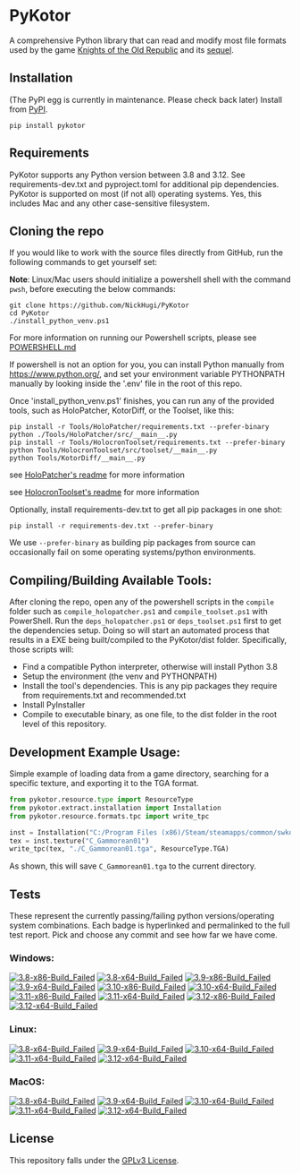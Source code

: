 
PyKotor
=======
A comprehensive Python library that can read and modify most file formats used by the game [Knights of the Old Republic](https://en.wikipedia.org/wiki/Star_Wars:_Knights_of_the_Old_Republic_(video_game)) and its [sequel](https://en.wikipedia.org/wiki/Star_Wars_Knights_of_the_Old_Republic_II:_The_Sith_Lords).

## Installation
(The PyPI egg is currently in maintenance. Please check back later) Install from [PyPI](https://pypi.org/project/PyKotor/).
```commandline
pip install pykotor
```

## Requirements
PyKotor supports any Python version between 3.8 and 3.12. See requirements-dev.txt and pyproject.toml for additional pip dependencies.
PyKotor is supported on most (if not all) operating systems. Yes, this includes Mac and any other case-sensitive filesystem.

## Cloning the repo
If you would like to work with the source files directly from GitHub, run the following commands to get yourself set:

**Note**: Linux/Mac users should initialize a powershell shell with the command `pwsh`, before executing the below commands:

```commandline
git clone https://github.com/NickHugi/PyKotor
cd PyKotor
./install_python_venv.ps1
```
For more information on running our Powershell scripts, please see [POWERSHELL.md](https://github.com/NickHugi/PyKotor/blob/master/POWERSHELL.md)

If powershell is not an option for you, you can install Python manually from https://www.python.org/, and set your environment variable PYTHONPATH manually by looking inside the '.env' file in the root of this repo.


Once 'install_python_venv.ps1' finishes, you can run any of the provided tools, such as HoloPatcher, KotorDiff, or the Toolset, like this:
```commandline
pip install -r Tools/HoloPatcher/requirements.txt --prefer-binary
python ./Tools/HoloPatcher/src/__main__.py
pip install -r Tools/HolocronToolset/requirements.txt --prefer-binary
python Tools/HolocronToolset/src/toolset/__main__.py
python Tools/KotorDiff/__main__.py
```

see [HoloPatcher's readme](https://github.com/NickHugi/PyKotor/tree/master/Tools/HoloPatcher#readme) for more information

see [HolocronToolset's readme](https://github.com/NickHugi/PyKotor/tree/master/Tools/HolocronToolset#readme) for more information

Optionally, install requirements-dev.txt to get all pip packages in one shot:
```commandline
pip install -r requirements-dev.txt --prefer-binary
```
We use `--prefer-binary` as building pip packages from source can occasionally fail on some operating systems/python environments.

## Compiling/Building Available Tools:
After cloning the repo, open any of the powershell scripts in the `compile` folder such as `compile_holopatcher.ps1` and `compile_toolset.ps1` with PowerShell. Run the `deps_holopatcher.ps1` or `deps_toolset.ps1` first to get the dependencies setup. Doing so will start an automated process that results in a EXE being built/compiled to the PyKotor/dist folder. Specifically, those scripts will:
- Find a compatible Python interpreter, otherwise will install Python 3.8
- Setup the environment (the venv and PYTHONPATH)
- Install the tool's dependencies. This is any pip packages they require from requirements.txt and recommended.txt
- Install PyInstaller
- Compile to executable binary, as one file, to the dist folder in the root level of this repository.


## Development Example Usage:
Simple example of loading data from a game directory, searching for a specific texture, and exporting it to the TGA format.
```python
from pykotor.resource.type import ResourceType
from pykotor.extract.installation import Installation
from pykotor.resource.formats.tpc import write_tpc

inst = Installation("C:/Program Files (x86)/Steam/steamapps/common/swkotor")
tex = inst.texture("C_Gammorean01")
write_tpc(tex, "./C_Gammorean01.tga", ResourceType.TGA)
```
As shown, this will save `C_Gammorean01.tga` to the current directory.

## Tests

These represent the currently passing/failing python versions/operating system combinations. Each badge is hyperlinked and permalinked to the full test report. Pick and choose any commit and see how far we have come.

### Windows:

<!-- WINDOWS-BADGES-START -->
[![3.8-x86-Build_Failed](https://img.shields.io/badge/3.8--x86_Build_Failed-lightgrey)](https://github.com/NickHugi/PyKotor/actions/runs/8185537747)
[![3.8-x64-Build_Failed](https://img.shields.io/badge/3.8--x64_Build_Failed-lightgrey)](https://github.com/NickHugi/PyKotor/actions/runs/8185537747)
[![3.9-x86-Build_Failed](https://img.shields.io/badge/3.9--x86_Build_Failed-lightgrey)](https://github.com/NickHugi/PyKotor/actions/runs/8185537747)
[![3.9-x64-Build_Failed](https://img.shields.io/badge/3.9--x64_Build_Failed-lightgrey)](https://github.com/NickHugi/PyKotor/actions/runs/8185537747)
[![3.10-x86-Build_Failed](https://img.shields.io/badge/3.10--x86_Build_Failed-lightgrey)](https://github.com/NickHugi/PyKotor/actions/runs/8185537747)
[![3.10-x64-Build_Failed](https://img.shields.io/badge/3.10--x64_Build_Failed-lightgrey)](https://github.com/NickHugi/PyKotor/actions/runs/8185537747)
[![3.11-x86-Build_Failed](https://img.shields.io/badge/3.11--x86_Build_Failed-lightgrey)](https://github.com/NickHugi/PyKotor/actions/runs/8185537747)
[![3.11-x64-Build_Failed](https://img.shields.io/badge/3.11--x64_Build_Failed-lightgrey)](https://github.com/NickHugi/PyKotor/actions/runs/8185537747)
[![3.12-x86-Build_Failed](https://img.shields.io/badge/3.12--x86_Build_Failed-lightgrey)](https://github.com/NickHugi/PyKotor/actions/runs/8185537747)
[![3.12-x64-Build_Failed](https://img.shields.io/badge/3.12--x64_Build_Failed-lightgrey)](https://github.com/NickHugi/PyKotor/actions/runs/8185537747)
<!-- WINDOWS-BADGES-END -->

### Linux:

<!-- LINUX-BADGES-START -->
[![3.8-x64-Build_Failed](https://img.shields.io/badge/3.8--x64_Build_Failed-lightgrey)](https://github.com/NickHugi/PyKotor/actions/runs/8185537747)
[![3.9-x64-Build_Failed](https://img.shields.io/badge/3.9--x64_Build_Failed-lightgrey)](https://github.com/NickHugi/PyKotor/actions/runs/8185537747)
[![3.10-x64-Build_Failed](https://img.shields.io/badge/3.10--x64_Build_Failed-lightgrey)](https://github.com/NickHugi/PyKotor/actions/runs/8185537747)
[![3.11-x64-Build_Failed](https://img.shields.io/badge/3.11--x64_Build_Failed-lightgrey)](https://github.com/NickHugi/PyKotor/actions/runs/8185537747)
[![3.12-x64-Build_Failed](https://img.shields.io/badge/3.12--x64_Build_Failed-lightgrey)](https://github.com/NickHugi/PyKotor/actions/runs/8185537747)
<!-- LINUX-BADGES-END -->

### MacOS:

<!-- MACOS-BADGES-START -->
[![3.8-x64-Build_Failed](https://img.shields.io/badge/3.8--x64_Build_Failed-lightgrey)](https://github.com/NickHugi/PyKotor/actions/runs/8185537747)
[![3.9-x64-Build_Failed](https://img.shields.io/badge/3.9--x64_Build_Failed-lightgrey)](https://github.com/NickHugi/PyKotor/actions/runs/8185537747)
[![3.10-x64-Build_Failed](https://img.shields.io/badge/3.10--x64_Build_Failed-lightgrey)](https://github.com/NickHugi/PyKotor/actions/runs/8185537747)
[![3.11-x64-Build_Failed](https://img.shields.io/badge/3.11--x64_Build_Failed-lightgrey)](https://github.com/NickHugi/PyKotor/actions/runs/8185537747)
[![3.12-x64-Build_Failed](https://img.shields.io/badge/3.12--x64_Build_Failed-lightgrey)](https://github.com/NickHugi/PyKotor/actions/runs/8185537747)
<!-- MACOS-BADGES-END -->

## License
This repository falls under the [GPLv3 License](https://github.com/NickHugi/PyKotor/blob/master/LICENSE).



























































